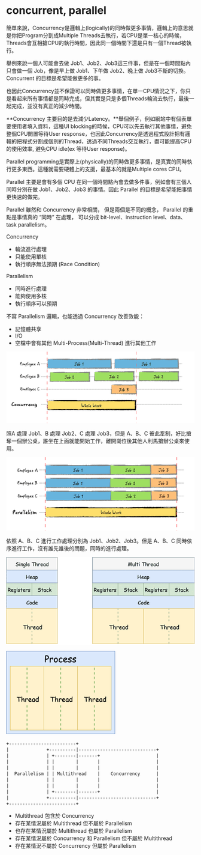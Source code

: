 # concurrent, parallel



簡單來說，Concurrency是邏輯上\(logically\)的同時做更多事情，邏輯上的意思就是你把Program分割成Multiple Threads去執行，若CPU是單一核心的時候，Threads會互相搶CPU的執行時間，因此同一個時間下還是只有一個Thread被執行。

舉例來說一個人可能會去做 Job1、Job2、Job3這三件事，但是在一個時間點內只會做一個 Job，像是早上做 Job1、下午做 Job2、晚上做 Job3不斷的切換。Concurrent 的目標是希望能做更多的事。

也因此Concurrency並不保證可以同時做更多事情，在單一CPU情況之下，你只是看起來所有事情都是同時完成，但其實是只是多個Threads輪流去執行，最後一起完成，並沒有真正的減少時間。

**Concurrency 主要目的是去減少Latency。**舉個例子，例如網站中有個表單要使用者填入資料，這種UI blocking的時候，CPU可以先去執行其他事情，避免整個CPU閒置等待User response，也因此Concurrency是透過程式設計把有邏輯的把程式分割成個別的Thread，透過不同Threads交互執行，盡可能提高CPU的使用效率, 避免CPU idle\(ex 等待User response\)。

Parallel programming是實際上\(physically\)的同時做更多事情，是真實的同時執行更多東西。這種就需要硬體上的支援，最基本的就是Multiple cores CPU。

Parallel 主要是會有多個 CPU 在同一個時間點內會去做多件事，例如會有三個人同時分別在做 Job1、Job2、Job3 的事情。因此 Parallel 的目標是希望能把事情更快速的做完。

Parallel 雖然和 Concurrency 非常相關， 但是兩個是不同的概念， Parallel 的重點是事情真的 “同時” 在處理， 可以分成 bit-level、instruction level、data、task parallelism。

Concurrency

* 輪流進行處理
* 只能使用單核
* 執行順序無法預期 \(Race Condition\)

Parallelism

* 同時進行處理
* 能夠使用多核
* 執行順序可以預期

不寫 Parallelism 邏輯，也能透過 Concurrency 改善效能：

* 記憶體共享
* I/O
* 空檔中會有其他 Multi-Process\(Multi-Thread\) 進行其他工作

![concurrent](../.gitbook/assets/concurrent-min.png)

照A 處理 Job1、B 處理 Job2、C 處理 Job3，但是 A、B、C 彼此牽制，好比搶奪一個辦公桌，誰坐在上面就能開始工作，離開崗位後其他人利馬搶辦公桌來使用。

![parallelism](../.gitbook/assets/parallelism-min.png)

依照 A、B、C 進行工作處理分別為 Job1、Job2、Job3。但是 A、B、C 同時依序進行工作，沒有誰先誰後的問題，同時的進行處理。

![single-multi-thread](../.gitbook/assets/single-thread-min.png)

![process with multithreads](../.gitbook/assets/multi-process-min.png)

```text
+-------------------------+
|              +----------|-----------------------------+
|              | +--------|-------+                     |
|              | |        |       |                     |
|              | |        |       |                     |
|  Parallelism | | Multithread    |    Concurrency      |
|              | |        |       |                     |
|              | |        |       |                     |
|              | +--------|-------+                     |
|              +----------|-----------------------------+
+-------------------------+
```

* Multithread 包含於 Concurrency
* 存在某情況屬於 Multithread 但不屬於 Parallelism
* 也存在某情況屬於 Multithread 也屬於 Parallelism
* 存在某情況屬於 Concurrency 和 Parallelism 但不屬於 Multithread
* 存在某情況不屬於 Concurrency 但屬於 Parallelism





